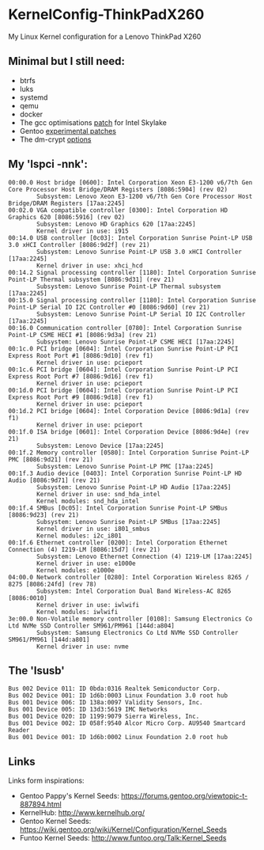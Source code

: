 KernelConfig-ThinkPadX260
==========================
My Linux Kernel configuration for a Lenovo ThinkPad X260

## Minimal but I still need:
* btrfs
* luks
* systemd
* qemu
* docker
* The gcc  optimisations [patch](https://github.com/graysky2/kernel_gcc_patch) for Intel Skylake
* Gentoo [experimental patches](https://wiki.gentoo.org/wiki/Project:Kernel/Experimental)
* The dm-crypt [options](https://wiki.gentoo.org/wiki/Dm-crypt)

## My 'lspci -nnk':
```
00:00.0 Host bridge [0600]: Intel Corporation Xeon E3-1200 v6/7th Gen Core Processor Host Bridge/DRAM Registers [8086:5904] (rev 02)
        Subsystem: Lenovo Xeon E3-1200 v6/7th Gen Core Processor Host Bridge/DRAM Registers [17aa:2245]
00:02.0 VGA compatible controller [0300]: Intel Corporation HD Graphics 620 [8086:5916] (rev 02)
        Subsystem: Lenovo HD Graphics 620 [17aa:2245]
        Kernel driver in use: i915
00:14.0 USB controller [0c03]: Intel Corporation Sunrise Point-LP USB 3.0 xHCI Controller [8086:9d2f] (rev 21)
        Subsystem: Lenovo Sunrise Point-LP USB 3.0 xHCI Controller [17aa:2245]
        Kernel driver in use: xhci_hcd
00:14.2 Signal processing controller [1180]: Intel Corporation Sunrise Point-LP Thermal subsystem [8086:9d31] (rev 21)
        Subsystem: Lenovo Sunrise Point-LP Thermal subsystem [17aa:2245]
00:15.0 Signal processing controller [1180]: Intel Corporation Sunrise Point-LP Serial IO I2C Controller #0 [8086:9d60] (rev 21)
        Subsystem: Lenovo Sunrise Point-LP Serial IO I2C Controller [17aa:2245]
00:16.0 Communication controller [0780]: Intel Corporation Sunrise Point-LP CSME HECI #1 [8086:9d3a] (rev 21)
        Subsystem: Lenovo Sunrise Point-LP CSME HECI [17aa:2245]
00:1c.0 PCI bridge [0604]: Intel Corporation Sunrise Point-LP PCI Express Root Port #1 [8086:9d10] (rev f1)
        Kernel driver in use: pcieport
00:1c.6 PCI bridge [0604]: Intel Corporation Sunrise Point-LP PCI Express Root Port #7 [8086:9d16] (rev f1)
        Kernel driver in use: pcieport
00:1d.0 PCI bridge [0604]: Intel Corporation Sunrise Point-LP PCI Express Root Port #9 [8086:9d18] (rev f1)
        Kernel driver in use: pcieport
00:1d.2 PCI bridge [0604]: Intel Corporation Device [8086:9d1a] (rev f1)
        Kernel driver in use: pcieport
00:1f.0 ISA bridge [0601]: Intel Corporation Device [8086:9d4e] (rev 21)
        Subsystem: Lenovo Device [17aa:2245]
00:1f.2 Memory controller [0580]: Intel Corporation Sunrise Point-LP PMC [8086:9d21] (rev 21)
        Subsystem: Lenovo Sunrise Point-LP PMC [17aa:2245]
00:1f.3 Audio device [0403]: Intel Corporation Sunrise Point-LP HD Audio [8086:9d71] (rev 21)
        Subsystem: Lenovo Sunrise Point-LP HD Audio [17aa:2245]
        Kernel driver in use: snd_hda_intel
        Kernel modules: snd_hda_intel
00:1f.4 SMBus [0c05]: Intel Corporation Sunrise Point-LP SMBus [8086:9d23] (rev 21)
        Subsystem: Lenovo Sunrise Point-LP SMBus [17aa:2245]
        Kernel driver in use: i801_smbus
        Kernel modules: i2c_i801
00:1f.6 Ethernet controller [0200]: Intel Corporation Ethernet Connection (4) I219-LM [8086:15d7] (rev 21)
        Subsystem: Lenovo Ethernet Connection (4) I219-LM [17aa:2245]
        Kernel driver in use: e1000e
        Kernel modules: e1000e
04:00.0 Network controller [0280]: Intel Corporation Wireless 8265 / 8275 [8086:24fd] (rev 78)
        Subsystem: Intel Corporation Dual Band Wireless-AC 8265 [8086:0010]
        Kernel driver in use: iwlwifi
        Kernel modules: iwlwifi
3e:00.0 Non-Volatile memory controller [0108]: Samsung Electronics Co Ltd NVMe SSD Controller SM961/PM961 [144d:a804]
        Subsystem: Samsung Electronics Co Ltd NVMe SSD Controller SM961/PM961 [144d:a801]
        Kernel driver in use: nvme
```

## The 'lsusb'
```
Bus 002 Device 011: ID 0bda:0316 Realtek Semiconductor Corp.
Bus 002 Device 001: ID 1d6b:0003 Linux Foundation 3.0 root hub
Bus 001 Device 006: ID 138a:0097 Validity Sensors, Inc.
Bus 001 Device 005: ID 13d3:5619 IMC Networks
Bus 001 Device 020: ID 1199:9079 Sierra Wireless, Inc.
Bus 001 Device 002: ID 058f:9540 Alcor Micro Corp. AU9540 Smartcard Reader
Bus 001 Device 001: ID 1d6b:0002 Linux Foundation 2.0 root hub
```

## Links
Links form inspirations:
* Gentoo Pappy's Kernel Seeds: https://forums.gentoo.org/viewtopic-t-887894.html
* KernelHub: http://www.kernelhub.org/
* Gentoo Kernel Seeds: https://wiki.gentoo.org/wiki/Kernel/Configuration/Kernel_Seeds
* Funtoo Kernel Seeds: http://www.funtoo.org/Talk:Kernel_Seeds
